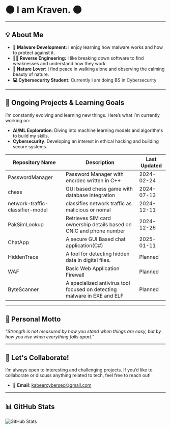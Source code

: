 # 🌑 **I am Kraven.** 🌑
---

## 💡 **About Me**

- **🔐 Malware Development:** I enjoy learning how malware works and how to protect against it.
- **🕵️‍♂️ Reverse Engineering:** I like breaking down software to find weaknesses and understand how they work.
- **🌳 Nature Lover:** I find peace in walking alone and observing the calming beauty of nature.
- **💻 Cybersecurity Student:** Currently i am doing BS in Cybersecurity

---
 


## 🚀 **Ongoing Projects & Learning Goals**
I’m constantly evolving and learning new things. Here’s what I’m currently working on:

- **AI/ML Exploration**: Diving into machine learning models and algorithms to build my skills.
- **Cybersecurity**: Developing an interest in ethical hacking and building secure systems.

| Repository Name                  | Description                                                                            | Last Updated   |
|----------------------------------|----------------------------------------------------------------------------------------|----------------|
| PasswordManager                  | Password Manager with enc/dec written in C++                                           | 2024-02-24     |
| chess                            | GUI based chess game with database integration                                         | 2024-07-13     |
| network-traffic-classifier-model | classifies network traffic as malicious or nomal                                       | 2024-12-11     |
| PakSimLookup                     | Retrieves SIM card ownership details based on CNIC and phone number                    | 2024-12-26     |
| ChatApp                          | A secure GUI Based chat application(C#)                                                | 2025-01-11     |
| HiddenTrace                      | A tool for detecting hidden data in digital files.                                     | Planned        |
| WAF                              | Basic Web Application Firewall                                                         | Planned        |
| ByteScanner                      | A specialized antivirus tool focused on detecting malware in EXE and ELF               | Planned        |
---

## 📝 **Personal Motto**
_"Strength is not measured by how you stand when things are easy, but by how you rise when everything falls apart."_

---

## 🤝 **Let's Collaborate!**
I’m always open to interesting and challenging projects. If you’d like to collaborate or discuss anything related to tech, feel free to reach out!
- 📧 **Email**: [kabeercybersec@gmail.com](mailto:your.email@example.com)

---

## 📊 **GitHub Stats**
![GitHub Stats](https://github-readme-stats.vercel.app/api?username=0kraven&show_icons=true&hide_title=true&hide=prs)



